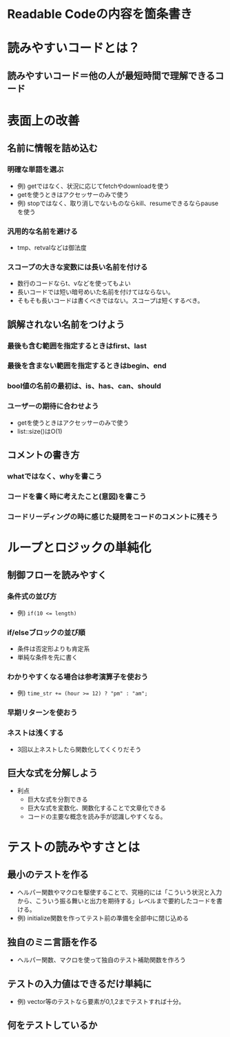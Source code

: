 # Readable Codeの内容を箇条書き

# 読みやすいコードとは？
## 読みやすいコード＝他の人が最短時間で理解できるコード

# 表面上の改善

## 名前に情報を詰め込む

### 明確な単語を選ぶ
* 例) getではなく、状況に応じてfetchやdownloadを使う
* getを使うときはアクセッサーのみで使う
* 例) stopではなく、取り消しでないものならkill、resumeできるならpauseを使う

### 汎用的な名前を避ける
* tmp、retvalなどは御法度

### スコープの大きな変数には長い名前を付ける
* 数行のコードならt、vなどを使ってもよい
* 長いコードでは短い暗号めいた名前を付けてはならない。
* そもそも長いコードは書くべきではない。スコープは短くするべき。


## 誤解されない名前をつけよう
### 最後も含む範囲を指定するときはfirst、last

### 最後を含まない範囲を指定するときはbegin、end

### bool値の名前の最初は、is、has、can、should

### ユーザーの期待に合わせよう
* getを使うときはアクセッサーのみで使う
* list::size()はO(1)

## コメントの書き方
### whatではなく、whyを書こう

### コードを書く時に考えたこと(意図)を書こう

### コードリーディングの時に感じた疑問をコードのコメントに残そう

# ループとロジックの単純化
## 制御フローを読みやすく
### 条件式の並び方
* 例) `if(10 <= length)`

### if/elseブロックの並び順
* 条件は否定形よりも肯定系
* 単純な条件を先に書く

### わかりやすくなる場合は参考演算子を使おう
* 例) `time_str += (hour >= 12) ? "pm" : "am";`

### 早期リターンを使おう

### ネストは浅くする
* 3回以上ネストしたら関数化してくくりだそう

## 巨大な式を分解しよう
* 利点
  * 巨大な式を分割できる
  * 巨大な式を変数化、関数化することで文章化できる
  * コードの主要な概念を読み手が認識しやすくなる。

# テストの読みやすさとは
## 最小のテストを作る
* ヘルパー関数やマクロを駆使することで、究極的には「こういう状況と入力から、こういう振る舞いと出力を期待する」レベルまで要約したコードを書ける。
* 例) initialize関数を作ってテスト前の準備を全部中に閉じ込める

## 独自のミニ言語を作る
* ヘルパー関数、マクロを使って独自のテスト補助関数を作ろう

## テストの入力値はできるだけ単純に
* 例) vector等のテストなら要素が0,1,2までテストすれば十分。

## 何をテストしているか

